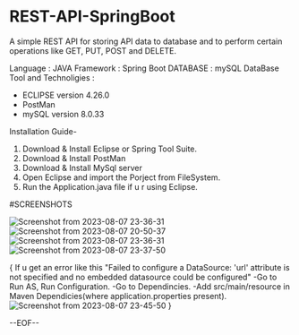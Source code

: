 # REST-API-SpringBoot
A simple REST API for storing API data to database and to perform certain operations like GET, PUT, POST and DELETE. 

Language  : JAVA
Framework : Spring Boot
DATABASE  : mySQL DataBase
Tool and Technoligies : 
  * ECLIPSE version 4.26.0
  * PostMan
  * mySQL version 8.0.33

Installation Guide-
1) Download & Install Eclipse or Spring Tool Suite.
2) Download & Install PostMan
3) Download & Install MySql server
4) Open Eclipse and import the Porject from FileSystem.
5) Run the Application.java file if u r using Eclipse.

#SCREENSHOTS


![Screenshot from 2023-08-07 23-36-31](https://github.com/biswas2200/REST-API-SpringBoot/assets/122800409/23b2abd6-17f4-4624-8e31-8ed47bfcd745)
![Screenshot from 2023-08-07 20-50-37](https://github.com/biswas2200/REST-API-SpringBoot/assets/122800409/feedb734-94f2-4617-8468-ad50465252fe)
![Screenshot from 2023-08-07 23-36-31](https://github.com/biswas2200/REST-API-SpringBoot/assets/122800409/6de7f4cc-3497-4230-8f2f-80bd0dda8802)
![Screenshot from 2023-08-07 23-37-50](https://github.com/biswas2200/REST-API-SpringBoot/assets/122800409/04bc8a5a-3ad6-4ea2-8ddc-3dbb56c4ced5)

{
 If u get an error like this "Failed to configure a DataSource: 'url' attribute is not specified and no embedded datasource could be configured"
 -Go to Run AS, Run Configuration.
 -Go to Dependincies.
 -Add src/main/resource in Maven Dependicies(where application.properties present).
 ![Screenshot from 2023-08-07 23-45-50](https://github.com/biswas2200/REST-API-SpringBoot/assets/122800409/3fa1c777-de8d-49be-92d1-3c71e3ef70dc)
}

--EOF--
